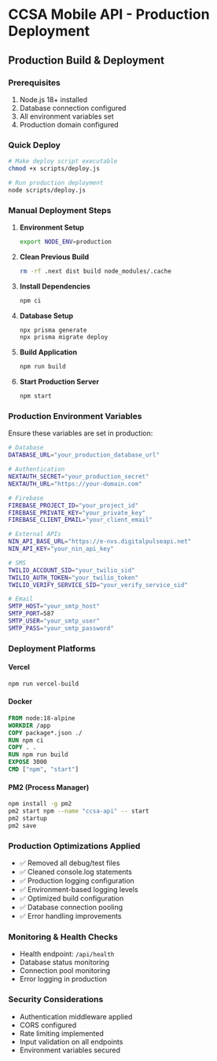 # CCSA Mobile API - Production Deployment

## Production Build & Deployment

### Prerequisites
1. Node.js 18+ installed
2. Database connection configured
3. All environment variables set
4. Production domain configured

### Quick Deploy
```bash
# Make deploy script executable
chmod +x scripts/deploy.js

# Run production deployment
node scripts/deploy.js
```

### Manual Deployment Steps

1. **Environment Setup**
   ```bash
   export NODE_ENV=production
   ```

2. **Clean Previous Build**
   ```bash
   rm -rf .next dist build node_modules/.cache
   ```

3. **Install Dependencies**
   ```bash
   npm ci
   ```

4. **Database Setup**
   ```bash
   npx prisma generate
   npx prisma migrate deploy
   ```

5. **Build Application**
   ```bash
   npm run build
   ```

6. **Start Production Server**
   ```bash
   npm start
   ```

### Production Environment Variables

Ensure these variables are set in production:

```bash
# Database
DATABASE_URL="your_production_database_url"

# Authentication
NEXTAUTH_SECRET="your_production_secret"
NEXTAUTH_URL="https://your-domain.com"

# Firebase
FIREBASE_PROJECT_ID="your_project_id"
FIREBASE_PRIVATE_KEY="your_private_key"
FIREBASE_CLIENT_EMAIL="your_client_email"

# External APIs
NIN_API_BASE_URL="https://e-nvs.digitalpulseapi.net"
NIN_API_KEY="your_nin_api_key"

# SMS
TWILIO_ACCOUNT_SID="your_twilio_sid"
TWILIO_AUTH_TOKEN="your_twilio_token"
TWILIO_VERIFY_SERVICE_SID="your_verify_service_sid"

# Email
SMTP_HOST="your_smtp_host"
SMTP_PORT=587
SMTP_USER="your_smtp_user"
SMTP_PASS="your_smtp_password"
```

### Deployment Platforms

#### Vercel
```bash
npm run vercel-build
```

#### Docker
```dockerfile
FROM node:18-alpine
WORKDIR /app
COPY package*.json ./
RUN npm ci
COPY . .
RUN npm run build
EXPOSE 3000
CMD ["npm", "start"]
```

#### PM2 (Process Manager)
```bash
npm install -g pm2
pm2 start npm --name "ccsa-api" -- start
pm2 startup
pm2 save
```

### Production Optimizations Applied

- ✅ Removed all debug/test files
- ✅ Cleaned console.log statements  
- ✅ Production logging configuration
- ✅ Environment-based logging levels
- ✅ Optimized build configuration
- ✅ Database connection pooling
- ✅ Error handling improvements

### Monitoring & Health Checks

- Health endpoint: `/api/health`
- Database status monitoring
- Connection pool monitoring
- Error logging in production

### Security Considerations

- Authentication middleware applied
- CORS configured
- Rate limiting implemented
- Input validation on all endpoints
- Environment variables secured

